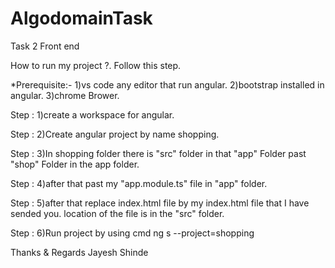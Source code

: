 # AlgodomainTask
Task 2 Front end

How to run my project ?.
Follow this step.

*Prerequisite:-
1)vs code any editor that run angular.
2)bootstrap installed in angular.
3)chrome Brower.

Step : 
1)create a workspace for angular.

Step : 2)Create angular project by name shopping.

Step : 3)In shopping folder there is "src" folder in that "app" Folder past "shop" Folder in the app folder.

Step : 4)after that past my "app.module.ts" file in "app" folder.

Step : 5)after that replace index.html file by my index.html file that I have sended you.
   location of the file is in the "src" folder.
   
   
Step : 6)Run project by using cmd 
  ng s --project=shopping
  
 Thanks & Regards
 Jayesh Shinde 

 
